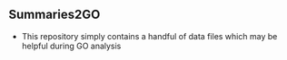 ## Summaries2GO

- This repository simply contains a handful of data files which may be helpful during GO analysis
